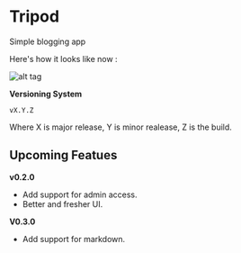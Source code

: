 Tripod
======

Simple blogging app 

Here's how it looks like now : 

![alt tag](http://i.imgur.com/ZQSCaVT.png)

**Versioning System**

`vX.Y.Z`

Where X is major release, Y is minor realease, Z is the build.

Upcoming Featues
----------------
**v0.2.0**

- Add support for admin access.
- Better and fresher UI.

**V0.3.0**

- Add support for markdown.